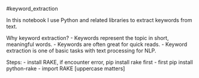 #keyword_extraction

In this notebook I use Python and related libraries to extract keywords from text. 

Why keyword extraction?
    - Keywords represent the topic in short, meaningful words.
    - Keywords are often great for quick reads. 
    - Keyword extraction is one of basic tasks with text processing for NLP. 
    

Steps:
    - install RAKE, if encounter error, pip install rake first 
    - first pip install python-rake
    - import RAKE [uppercase matters]
    